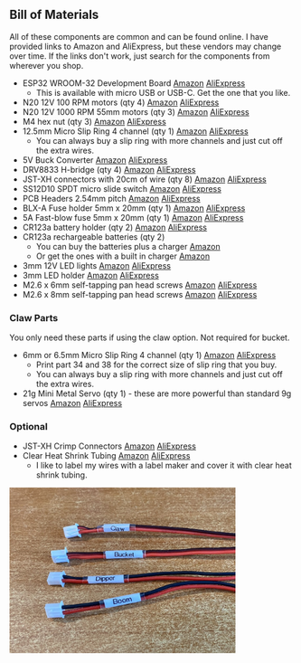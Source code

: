 <h2>Bill of Materials</h2>

All of these components are common and can be found online. I have provided links to Amazon and AliExpress, but these vendors may change over time. If the links don't work, just search for the components from wherever you shop.

* ESP32 WROOM-32 Development Board [Amazon](https://www.amazon.com/dp/B08D5ZD528) [AliExpress](https://www.aliexpress.us/item/3256805767190776.html)
    * This is available with micro USB or USB-C.  Get the one that you like.
* N20 12V 100 RPM motors (qty 4) [Amazon](https://www.amazon.com/gp/product/B0B8DB6NC8) [AliExpress](https://www.aliexpress.us/item/3256806632632389.html)
* N20 12V 1000 RPM 55mm motors (qty 3) [Amazon](https://www.amazon.com/dp/B0DGSZRN4X) [AliExpress](https://www.aliexpress.us/item/3256808399549453.html)
* M4 hex nut (qty 3) [Amazon](https://www.amazon.com/dp/B0CMC61C9D) [AliExpress](https://www.aliexpress.us/item/3256807407546447.html)
* 12.5mm Micro Slip Ring 4 channel (qty 1) [Amazon](https://www.amazon.com/dp/B0D9L8DL1L) [AliExpress](https://www.aliexpress.us/item/3256805848469478.html)
    * You can always buy a slip ring with more channels and just cut off the extra wires.
* 5V Buck Converter [Amazon](https://www.amazon.com/dp/B0DGPZ91BD) [AliExpress](https://www.aliexpress.us/item/3256807692095306.html)
* DRV8833 H-bridge (qty 4) [Amazon](https://www.amazon.com/dp/B0DB8CX8LK) [AliExpress](https://www.aliexpress.us/item/3256806096142480.html)
* JST-XH connectors with 20cm of wire (qty 8) [Amazon](https://www.amazon.com/dp/B0FHQ4F2Z2) [AliExpress](https://www.aliexpress.us/item/2251832479273592.html)
* SS12D10 SPDT micro slide switch [Amazon](https://www.amazon.com/gp/product/B09R41P1JF) [AliExpress](https://www.aliexpress.us/item/2255800493933955.html)
* PCB Headers 2.54mm pitch [Amazon](https://www.amazon.com/2-54MM-Breakaway-Connector-Arduino-Prototype/dp/B08DVGCTKT) [AliExpress](https://www.aliexpress.us/item/2255800687544049.html)
* BLX-A Fuse holder 5mm x 20mm  (qty 1) [Amazon](https://www.amazon.com/dp/B093FK3GB1) [AliExpress](https://www.aliexpress.us/item/3256808172588255.html)
* 5A Fast-blow fuse 5mm x 20mm  (qty 1) [Amazon](https://www.amazon.com/dp/B07V5MYBL1) [AliExpress](https://www.aliexpress.us/item/3256803802728124.html)
* CR123a battery holder (qty 2) [Amazon](https://www.amazon.com/gp/product/B08RD1KQN3) [AliExpress](https://www.aliexpress.us/item/3256806203437629.html)
* CR123a rechargeable batteries (qty 2)
    * You can buy the batteries plus a charger [Amazon](https://www.amazon.com/dp/B0CF1SXDZ1)
    * Or get the ones with a built in charger [Amazon](https://www.amazon.com/dp/B0D3H7PBK8)
* 3mm 12V LED lights [Amazon](https://www.amazon.com/dp/B07T9KX9BP) [AliExpress](https://www.aliexpress.us/item/3256803264288460.html)
* 3mm LED holder [Amazon](https://www.amazon.com/dp/B07NRWLWCP) [AliExpress](https://www.aliexpress.us/item/3256803821521152.html)
* M2.6 x 6mm self-tapping pan head screws [Amazon](https://www.amazon.com/dp/B08QF455PJ) [AliExpress](https://www.aliexpress.us/item/3256806345826640.html)
* M2.6 x 8mm self-tapping pan head screws [Amazon](https://www.amazon.com/dp/B08QF455PJ) [AliExpress](https://www.aliexpress.us/item/3256806345826640.html)

<h3>Claw Parts</h3>
You only need these parts if using the claw option.  Not required for bucket.

* 6mm or 6.5mm Micro Slip Ring 4 channel (qty 1) [Amazon](https://www.amazon.com/dp/B07YKYDFCH) [AliExpress](https://www.aliexpress.us/item/3256807273542039.html)
    * Print part 34 and 38 for the correct size of slip ring that you buy.
    * You can always buy a slip ring with more channels and just cut off the extra wires.
* 21g Mini Metal Servo (qty 1) - these are more powerful than standard 9g servos [Amazon](https://www.amazon.com/dp/B0D5QJVRC1) [AliExpress](https://www.aliexpress.us/item/3256804867324754.html)

<h3>Optional</h3>

* JST-XH Crimp Connectors [Amazon](https://www.amazon.com/dp/B0B2R966ZY) [AliExpress](https://www.aliexpress.us/item/3256806894018733.html)
* Clear Heat Shrink Tubing [Amazon](https://www.amazon.com/dp/B01M6YB9CB) [AliExpress](https://www.aliexpress.us/item/3256805092198563.html)
    * I like to label my wires with a label maker and cover it with clear heat shrink tubing.
<img src="https://github.com/swholmstead/Excavator/blob/main/pictures/Heat_Shrink.jpg" alt="Wire Labels" width=400>
